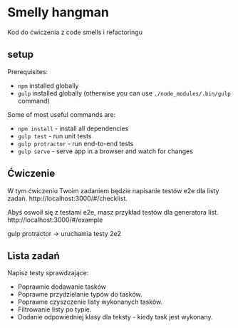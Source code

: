 Smelly hangman
================

Kod do ćwiczenia z code smells i refactoringu

setup
-----

Prerequisites:

* `npm` installed globally
* `gulp` installed globally (otherwise you can use `./node_modules/.bin/gulp` command)

Some of most useful commands are:

* `npm install` - install all dependencies
* `gulp test` - run unit tests
* `gulp protractor` - run end-to-end tests
* `gulp serve` - serve app in a browser and watch for changes

Ćwiczenie
-----

W tym ćwiczeniu Twoim zadaniem będzie napisanie testów e2e dla listy zadań.
http://localhost:3000/#/checklist.

Abyś oswoił się z testami e2e, masz przykład testów dla generatora list.
http://localhost:3000/#/example

gulp protractor -> uruchamia testy 2e2

Lista zadań
-----------
Napisz testy sprawdzające:

* Poprawnie dodawanie tasków
* Poprawne przydzielanie typów do tasków.
* Poprawne czyszczenie listy wykonanych tasków.
* Filtrowanie listy po typie.
* Dodanie odpowiedniej klasy dla teksty - kiedy task jest wykonany.




